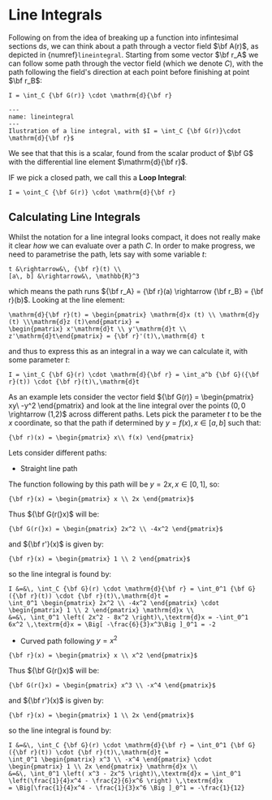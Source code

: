 # Line Integrals

Following on from the idea of breaking up a function into infintesimal sections $\mathrm{d} s$, we can think about a path through a vector field $\bf A(r)$, as depicted 
in {numref}`lineintegral`.  Starting from some vector $\bf r_A$ we can follow some path through the vector field (which we denote $C$), with the path following the 
field's direction at each point before finishing at point $\bf r_B$:

```{math}
I = \int_C {\bf G(r)} \cdot \mathrm{d}{\bf r}
```

```{figure} ../figures/lineintegral.png
---
name: lineintegral
---
Ilustration of a line integral, with $I = \int_C {\bf G(r)}\cdot \mathrm{d}{\bf r}$
```

We see that that this is a scalar, found from the scalar product of $\bf G$ with the differential line element $\mathrm{d}{\bf r}$.  

IF we pick a closed path, we call this a <b>Loop Integral</b>:

```{math}
I = \oint_C {\bf G(r)} \cdot \mathrm{d}{\bf r}
```

## Calculating Line Integrals

Whilst the notation for a line integral looks compact, it does not really make it clear <em>how</em> we can evaluate over a path $C$.  In order to make progress, 
we need to parametrise the path, lets say with some variable $t$:
```{math}
t &\rightarrow&\, {\bf r}(t) \\
[a\, b] &\rightarrow&\, \mathbb{R}^3
```

which means the path runs ${\bf r_A} = {\bf r}(a) \rightarrow {\bf r_B} = {\bf r}(b)$.  Looking at the line element:

```{math}
\mathrm{d}{\bf r}(t) = \begin{pmatrix} \mathrm{d}x (t) \\ \mathrm{d}y (t) \\\mathrm{d}z (t)\end{pmatrix} = 
\begin{pmatrix} x'\mathrm{d}t \\ y'\mathrm{d}t \\ z'\mathrm{d}t\end{pmatrix} = {\bf r}'(t)\,\mathrm{d} t
```

and thus to express this as an integral in a way we can calculate it, with some parameter $t$:

```{math}
I = \int_C {\bf G}(r) \cdot \mathrm{d}{\bf r} = \int_a^b {\bf G}({\bf r}(t)) \cdot {\bf r}(t)\,\mathrm{d}t

```

As an example lets consider the vector field ${\bf G(r)} = \begin{pmatrix} xy\\ -y^2 \end{pmatrix} and look at the line integral over the points 
$(0,\, 0$ \rightarrow (1,2)$ across different paths.  Lets pick the parameter $t$ to be the $x$ coordinate, so that the path if determined by 
$y = f(x), \, x \in [a,\, b]$ such that:

```{math}
{\bf r)(x) = \begin{pmatrix} x\\ f(x) \end{pmatrix}
```

Lets consider different paths:

- Straight line path 

The function following by this path will be $y = 2x,\, x \in [0, 1]$, so:

```{math}
{\bf r}(x) = \begin{pmatrix} x \\ 2x \end{pmatrix}$ 
```

Thus ${\bf G(r(}x)$ will be:

```{math}
{\bf G(r(}x) = \begin{pmatrix} 2x^2 \\ -4x^2 \end{pmatrix}$ 
```

and ${\bf r'}(x)$ is given by:

```{math}
{\bf r}(x) = \begin{pmatrix} 1 \\ 2 \end{pmatrix}$ 
```

so the line integral is found by:

```{math}
I &=&\, \int_C {\bf G}(r) \cdot \mathrm{d}{\bf r} = \int_0^1 {\bf G}({\bf r}(t)) \cdot {\bf r}(t)\,\mathrm{d}t = 
\int_0^1 \begin{pmatrix} 2x^2 \\ -4x^2 \end{pmatrix} \cdot \begin{pmatrix} 1 \\ 2 \end{pmatrix} \mathrm{d}x \\
&=&\, \int_0^1 \left( 2x^2 - 8x^2 \right)\,\textrm{d}x = -\int_0^1 6x^2 \,\textrm{d}x = \Big[ -\frac{6}{3}x^3\Big ]_0^1 = -2
```

- Curved path following $y = x^2$


```{math}
{\bf r}(x) = \begin{pmatrix} x \\ x^2 \end{pmatrix}$ 
```

Thus ${\bf G(r(}x)$ will be:

```{math}
{\bf G(r(}x) = \begin{pmatrix} x^3 \\ -x^4 \end{pmatrix}$ 
```

and ${\bf r'}(x)$ is given by:

```{math}
{\bf r}(x) = \begin{pmatrix} 1 \\ 2x \end{pmatrix}$ 
```

so the line integral is found by:

```{math}
I &=&\, \int_C {\bf G}(r) \cdot \mathrm{d}{\bf r} = \int_0^1 {\bf G}({\bf r}(t)) \cdot {\bf r}(t)\,\mathrm{d}t = 
\int_0^1 \begin{pmatrix} x^3 \\ -x^4 \end{pmatrix} \cdot \begin{pmatrix} 1 \\ 2x \end{pmatrix} \mathrm{d}x \\
&=&\, \int_0^1 \left( x^3 - 2x^5 \right)\,\textrm{d}x = \int_0^1 \left(\frac{1}{4}x^4 - \frac{2}{6}x^6 \right) \,\textrm{d}x 
= \Big[\frac{1}{4}x^4 - \frac{1}{3}x^6 \Big ]_0^1 = -\frac{1}{12}
```


